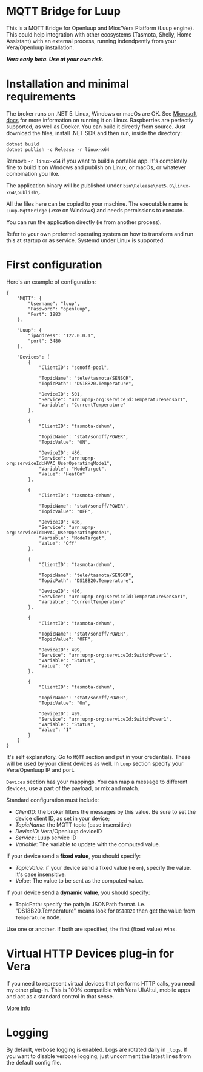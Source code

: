 # MQTT Bridge for Luup
This is a MQTT Bridge for Openluup and Mios'Vera Platform (Luup engine).
This could help integration with other ecosystems (Tasmota, Shelly, Home Assistant) with an external process, running indendpently from your Vera/Openluup installation.

***Vera early beta. Use at your own risk.***

# Installation and minimal requirements
The broker runs on .NET 5. Linux, Windows or macOs are OK. See [Microsoft docs](https://docs.microsoft.com/en-us/dotnet/core/install/linux) for more information on running it on Linux. Raspberries are perfectly supported, as well as Docker.
You can build it directly from source. Just download the files, install .NET SDK and then run, inside the directory:

```
dotnet build
dotnet publish -c Release -r linux-x64
```

Remove `-r linux-x64` if you want to build a portable app. It's completely fine to build it on Windows and publish on Linux, or macOs, or whatever combination you like.

The application binary will be published under `bin\Release\net5.0\linux-x64\publish\`.

All the files here can be copied to your machine. The executable name is `Luup.MqttBridge` (.exe on Windows) and needs permissions to execute.

You can run the application directly (ie from another process).

Refer to your own preferred operating system on how to transform and run this at startup or as service. Systemd under Linux is supported.

# First configuration
Here's an example of configuration:

```
{
	"MQTT": {
		"Username": "luup",
		"Password": "openluup",
		"Port": 1883
	},

	"Luup": {
		"ipAddress": "127.0.0.1",
		"port": 3480
	},

	"Devices": [
		{
			"ClientID": "sonoff-pool",

			"TopicName": "tele/tasmota/SENSOR",
			"TopicPath": "DS18B20.Temperature",

			"DeviceID": 501,
			"Service": "urn:upnp-org:serviceId:TemperatureSensor1",
			"Variable": "CurrentTemperature"
		},

		{
			"ClientID": "tasmota-dehum",

			"TopicName": "stat/sonoff/POWER",
			"TopicValue": "ON",

			"DeviceID": 486,
			"Service": "urn:upnp-org:serviceId:HVAC_UserOperatingMode1",
			"Variable": "ModeTarget",
			"Value": "HeatOn"
		},

		{
			"ClientID": "tasmota-dehum",

			"TopicName": "stat/sonoff/POWER",
			"TopicValue": "OFF",

			"DeviceID": 486,
			"Service": "urn:upnp-org:serviceId:HVAC_UserOperatingMode1",
			"Variable": "ModeTarget",
			"Value": "Off"
		},

		{
			"ClientID": "tasmota-dehum",

			"TopicName": "tele/tasmota/SENSOR",
			"TopicPath": "DS18B20.Temperature",

			"DeviceID": 486,
			"Service": "urn:upnp-org:serviceId:TemperatureSensor1",
			"Variable": "CurrentTemperature"
		},

		{
			"ClientID": "tasmota-dehum",

			"TopicName": "stat/sonoff/POWER",
			"TopicValue": "OFF",

			"DeviceID": 499,
			"Service": "urn:upnp-org:serviceId:SwitchPower1",
			"Variable": "Status",
			"Value": "0"
		},

		{
			"ClientID": "tasmota-dehum",

			"TopicName": "stat/sonoff/POWER",
			"TopicValue": "On",

			"DeviceID": 499,
			"Service": "urn:upnp-org:serviceId:SwitchPower1",
			"Variable": "Status",
			"Value": "1"
		}
	]
}
```

It's self explanatory. Go to `MQTT` section and put in your credentials. These will be used by your client devices as well.
In `Luup` section specify your Vera/Openluup IP and port.

`Devices` section has your mappings. You can map a message to different devices, use a part of the payload, or mix and match.

Standard configuration must include:
- *ClientID*: the broker filters the messages by this value. Be sure to set the device client ID, as set in your device;
- *TopicName*: the MQTT topic (case insensitive)
- *DeviceID*: Vera/Openluup deviceID
- *Service*: Luup service ID
- *Variable*: The variable to update with the computed value.

If your device send a **fixed value**, you should specify:
- *TopicValue*: if your device send a fixed value (ie `on`), specify the value. It's case insensitive.
- *Value*: The value to be sent as the computed value.

If your device send a **dynamic value**, you should specify:
- TopicPath: specify the path,in JSONPath format. i.e. "DS18B20.Temperature" means look for `DS18B20` then get the value from `Temperature` node.

Use one or another. If both are specified, the first (fixed value) wins.

# Virtual HTTP Devices plug-in for Vera
If you need to represent virtual devices that performs HTTP calls, you need my other plug-in.
This is 100% compatible with Vera UI/Altui, mobile apps and act as a standard control in that sense.

[More info](https://github.com/dbochicchio/vera-VirtualDevices/)

# Logging
By default, verbose logging is enabled. Logs are rotated daily in `_logs`. If you want to disable verbose logging, just uncomment the latest lines from the default config file.